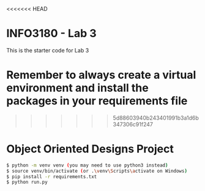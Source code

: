 <<<<<<< HEAD
# INFO3180 - Lab 3

This is the starter code for Lab 3

Remember to always create a virtual environment and install the packages in your requirements file
=======
>>>>>>> 5d88603940b243401991b3a1d6b347306c91f247
# Object Oriented Designs Project

```bash
$ python -m venv venv (you may need to use python3 instead)
$ source venv/bin/activate (or .\venv\Scripts\activate on Windows)
$ pip install -r requirements.txt 
$ python run.py
```
